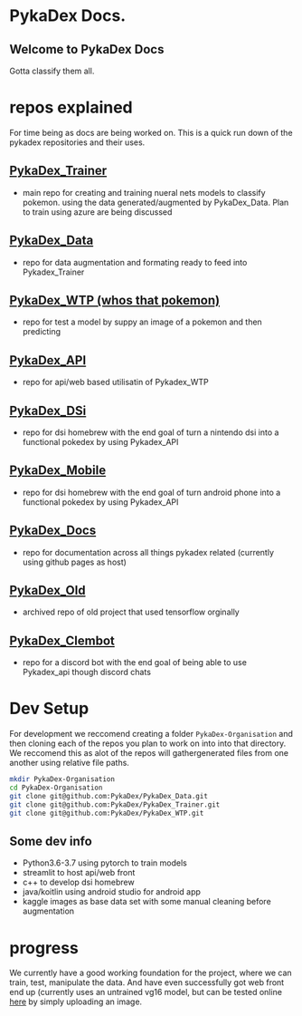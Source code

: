 # PykaDex Docs.
## Welcome to PykaDex Docs

Gotta classify them all.

# repos explained
For time being as docs are being worked on.  This is a quick run down of the pykadex repositories and their uses.

## [PykaDex_Trainer](https://github.com/PykaDex/PykaDex_Trainer)
- main repo for creating and training nueral nets models to classify pokemon. using the data generated/augmented by PykaDex_Data. Plan to train using azure are being discussed

## [PykaDex_Data](https://github.com/PykaDex/PykaDex_Data/)
- repo for data augmentation and formating ready to feed into Pykadex_Trainer

## [PykaDex_WTP (whos that pokemon)](https://github.com/PykaDex/PykaDex_WTP/)
- repo for test a model by suppy an image of a pokemon and then predicting

## [PykaDex_API](https://github.com/PykaDex/PykaDex_API/)
- repo for api/web based utilisatin of Pykadex_WTP

## [PykaDex_DSi](https://github.com/PykaDex/PykaDex_DSi/)
- repo for dsi homebrew with the end goal of turn a nintendo dsi into a functional pokedex by using Pykadex_API

## [PykaDex_Mobile](https://github.com/PykaDex/PykaDex_Mobile/)
- repo for dsi homebrew with the end goal of turn android phone into a functional pokedex by using Pykadex_API

## [PykaDex_Docs](https://github.com/PykaDex/PykaDex_Docs/)
- repo for documentation across all things pykadex related (currently using github pages as host)

## [PykaDex_Old](https://github.com/PykaDex/PykaDex_Old/)
- archived repo of old project that used tensorflow orginally

## [PykaDex_Clembot](https://github.com/PykaDex/PykaDex_Clembot/)
- repo for a discord bot with the end goal of being able to use Pykadex_api though discord chats

# Dev Setup
For development we reccomend creating a folder `PykaDex-Organisation` and then cloning each of the repos you plan to work on into into that directory. We reccomend this as alot of the repos will gathergenerated files from one another using relative file paths.

```bash
mkdir PykaDex-Organisation
cd PykaDex-Organisation
git clone git@github.com:PykaDex/PykaDex_Data.git
git clone git@github.com:PykaDex/PykaDex_Trainer.git
git clone git@github.com:PykaDex/PykaDex_WTP.git
```

## Some dev info
- Python3.6-3.7 using pytorch to train models
- streamlit to host api/web front
- c++ to develop dsi homebrew
- java/koitlin using android studio for android app
- kaggle images as base data set with some manual cleaning before augmentation

# progress
We currently have a good working foundation for the project, where we can train, test, manipulate the data. And have even successfully got web front end up (currently uses an untrained vg16 model, but can be tested online [here](https://share.streamlit.io/pykadex/pykadex_api/main) by simply uploading an image.
